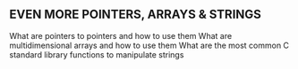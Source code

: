 **EVEN MORE POINTERS, ARRAYS & STRINGS**
----------------------------------------

What are pointers to pointers and how to use them What are multidimensional arrays and how to use them What are the most common C standard library functions to manipulate strings
